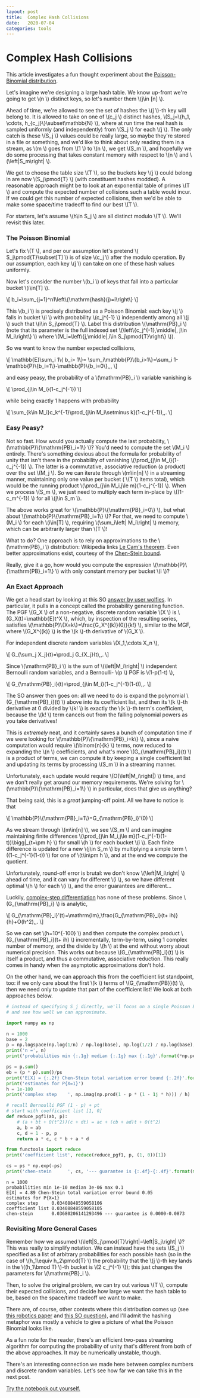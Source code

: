 ```yaml
---
layout: post
title:  Complex Hash Collisions
date:   2020-07-04
categories: tools
---
```

# Complex Hash Collisions

This article investigates a fun thought experiment about the [Poisson-Binomial distribution](https://en.wikipedia.org/wiki/Poisson_binomial_distribution).

Let's imagine we're designing a large hash table. We know up-front we're going to get  \\(n \\) distinct keys, so let's number them  \\(j\in [n] \\).

Ahead of time, we're allowed to see the set of hashes the  \\(j \\)-th key will belong to. It is allowed to take on one of  \\(c\_j \\) distinct hashes,  \\(S\_j=\\{h\_1, \cdots, h\_{c\_j}\\}\subset\mathbb{N} \\), where at run time the real hash is sampled uniformly (and independently) from  \\(S\_j \\) for each  \\(j \\). The only catch is these  \\(S\_j \\) values could be really large, so maybe they're stored in a file or something, and we'd like to think about only reading them in a stream, as  \\(m \\) goes from  \\(1 \\) to  \\(n \\), we get  \\(S\_m \\), and hopefully we do some processing that takes constant memory with respect to  \\(n \\) and  \\(\left\|S\_m\right\| \\).

We get to choose the table size  \\(T \\), so the buckets key  \\(j \\) could belong in are now  \\(S\_j\pmod{T} \\) (with constituent hashes modded). A reasonable approach might be to look at an exponential table of primes  \\(T \\) and compute the expected number of collisions such a table would incur. If we could get this number of expected collisions, then we'd be able to make some space/time tradeoff to find our best  \\(T \\).

For starters, let's assume  \\(h\in S\_j \\) are all distinct modulo  \\(T \\). We'll revisit this later.

### The Poisson Binomial

Let's fix  \\(T \\), and per our assumption let's pretend  \\( S\_j\pmod{T}\subset[T] \\) is of size  \\(c\_j \\) after the modulo operation. By our assumption, each key  \\(j \\) can take on one of these hash values uniformly.

Now let's consider the number  \\(b\_i \\) of keys that fall into a particular bucket  \\(i\in[T] \\).

\\[
b\_i=\sum\_{j=1}^n1\left\\{\mathrm{hash}(j)=i\right\\}
\\]

This  \\(b\_i \\) is precisely distributed as a Poisson Binomial: each key  \\(j \\) falls in bucket  \\(i \\) with probability  \\(c\_j^{-1} \\) independently among all  \\(j \\) such that  \\(i\in S\_j\pmod{T} \\). Label this distribution  \\(\mathrm{PB}\_i \\) (note that its parameter is the full indexed set  \\(\left\\{c\_j^{-1}\,\middle\|\, j\in M\_i\right\\} \\) where  \\(M\_i=\left\\{j\,\middle\|\,i\in S\_j\pmod{T}\right\\} \\)).

So we want to know the number expected collisions,

\\[
\mathbb{E}\sum\_i 1\\{ b\_i> 1\\}= \sum\_i\mathbb{P}\\{b\_i>1\\}=\sum\_i 1-\mathbb{P}\\{b\_i=1\\}-\mathbb{P}\\{b\_i=0\\}\,\,,
\\]

and easy peasy, the probability of a  \\(\mathrm{PB}\_i \\) variable vanishing is

\\[
\prod\_{j\in M\_i}(1-c\_j^{-1})
\\]

while being exactly 1 happens with probability

\\[
\sum\_{k\in M\_i}c\_k^{-1}\prod\_{j\in M\_i\setminus k}(1-c\_j^{-1})\,\,.
\\]

### Easy Peasy?

Not so fast. How would you actually compute the last probability,  \\(\mathbb{P}\\{\mathrm{PB}\_i=1\\} \\)? You'd need to compute the set  \\(M\_i \\) entirely. There's something devious about the formula for probability of unity that isn't there in the probability of vanishing  \\(\prod\_{j\in M\_i}(1-c\_j^{-1}) \\). The latter is a commutative, associative reduction (a product) over the set  \\(M\_j \\). So we can iterate through  \\(m\in[n] \\) in a streaming manner, maintaining only one value per bucket ( \\(T \\) items total), which would be the running product  \\(\prod\_{j\in M\_i,j\le m}(1-c\_j^{-1}) \\). When we process  \\(S\_m \\), we just need to multiply each term in-place by  \\((1-c\_m^{-1}) \\) for all  \\(j\in S\_m \\).

The above works great for  \\(\mathbb{P}\\{\mathrm{PB}\_i=0\\} \\), but what about  \\(\mathbb{P}\\{\mathrm{PB}\_i=1\\} \\)? For that, we need to compute  \\(M\_i \\) for each  \\(i\in[T] \\), requiring  \\(\sum\_i\left\| M\_i\right\| \\) memory, which can be arbitrarily larger than  \\(T \\)!

What to do? One approach is to rely on approximations to the  \\(\mathrm{PB}\_i \\) distribution: Wikipedia links [Le Cam's theorem](https://en.wikipedia.org/wiki/Le_Cam%27s_theorem). Even better approximations exist, courtesy of the [Chen-Stein bound](https://www.jstor.org/stable/2325124?seq=1).

Really, give it a go, how would you compute the expression  \\(\mathbb{P}\\{\mathrm{PB}\_i=1\\} \\) with only constant memory per bucket  \\(i \\)?

### An Exact Approach

We get a head start by looking at this SO [answer by user wolfies](https://stats.stackexchange.com/a/78200/37308). In particular, it pulls in a concept called the probability generating function. The PGF  \\(G\_X \\) of a non-negative, discrete random variable  \\(X \\) is  \\(G\_X(t)=\mathbb{E}t^X \\), which, by inspection of the resulting series, satisfies  \\(\mathbb{P}\\{X=k\\}=\frac{G\_X^{(k)}(0)}{k!} \\), similar to the MGF, where  \\(G\_X^{(k)} \\) is the  \\(k \\)-th derivative of  \\(G\_X \\).

For independent discrete random variables  \\(X\_1,\cdots X\_n \\),

\\[
G\_{\sum\_j X\_j}(t)=\prod\_j G\_{X\_j}(t)\,\,.
\\]

Since  \\(\mathrm{PB}\_i \\) is the sum of  \\(\left\|M\_i\right\| \\) independent Bernoulli random variables, and a Bernoulli- \\(p \\) PGF is  \\(1-p(1-t) \\),

\\[
G\_{\mathrm{PB}\_i}(t)=\prod\_{j\in M\_i}(1-c\_j^{-1}(1-t))\,\,.
\\]

The SO answer then goes on: all we need to do is expand the polynomial  \\(G\_{\mathrm{PB}\_i}(t) \\) above into its coefficient list, and then its  \\(k \\)-th derivative at 0 divided by  \\(k! \\) is exactly the  \\(k \\)-th term's coefficient, because the  \\(k! \\) term cancels out from the falling polynomial powers as you take derivatives!

This is _extremely_ neat, and it certainly saves a bunch of computation time if we were looking for  \\(\mathbb{P}\\{\mathrm{PB}\_i=k\\} \\), since a naive computation would require  \\(\binom{n}{k} \\) terms, now reduced to expanding the  \\(n \\) coefficients, and what's more  \\(G\_{\mathrm{PB}\_i}(t) \\) is a product of terms, we can compute it by keeping a single coefficient list and updating its terms by processing  \\(S\_m \\) in a streaming manner.

Unfortunately, each update would require  \\(O(\left\|M\_i\right\|) \\) time, and we don't really get around our memory requirements. We're solving for  \\(\mathbb{P}\\{\mathrm{PB}\_i=1\\} \\) in particular, does that give us anything?

That being said, this is a _great_ jumping-off point. All we have to notice is that

\\[
\mathbb{P}\\{\mathrm{PB}\_i=1\\}=G\_{\mathrm{PB}\_i}'(0)
\\]

As we stream through  \\(m\in[n] \\), we see  \\(S\_m \\) and can imagine maintaining finite differences  \\(\prod\_{j\in M\_i,j\le m}(1-c\_j^{-1}(1-t))\bigg\|\_{t=\pm h} \\) for small  \\(h \\) for each bucket  \\(i \\). Each finite difference is updated for a new  \\(j\in S\_m \\) by multiplying a simple term  \\((1-c\_j^{-1}(1-t)) \\) for one of  \\(t\in\pm h \\), and at the end we compute the quotient.

Unfortunately, round-off error is brutal: we don't know  \\(\left\|M\_i\right\| \\) ahead of time, and it can vary for different  \\(i \\), so we have different optimal  \\(h \\) for each  \\(i \\), and the error guarantees are different...

Luckily, [complex-step differentiation](https://epubs.siam.org/doi/abs/10.1137/S003614459631241X?journalCode=siread) has none of these problems. Since  \\(G\_{\mathrm{PB}\_i} \\) is analytic,

\\[
G\_{\mathrm{PB}\_i}'(t)=\mathrm{Im}\,\frac{G\_{\mathrm{PB}\_i}(t+ ih)}{h}+O(h^2)\,\,.
\\]

So we can set  \\(h=10^{-100} \\) and then compute the complex product  \\(G\_{\mathrm{PB}\_i}(t+ ih) \\) incrementally, term-by-term, using 1 complex number of memory, and the divide by  \\(h \\) at the end without worry about numerical precision. This works out because  \\(G\_{\mathrm{PB}\_i}(t) \\) is itself a product, and thus a commutative, associative reduction. This really comes in handy when the asymptotic approximations don't hold.

On the other hand, we can approach this from the coefficient list standpoint, too: if we only care about the first  \\(k \\) terms of  \\(G\_{\mathrm{PB}}(t) \\), then we need only to update that part of the coefficient list! We look at both approaches below.

```python
# instead of specifying S_j directly, we'll focus on a single Poisson Binomial term b_i
# and see how well we can approximate.

import numpy as np

n = 1000
base = 2
p = np.logspace(np.log(1/n) / np.log(base), np.log(1/2) / np.log(base), n)
print('n =', n)
print('probabilities min {:.1g} median {:.1g} max {:.1g}'.format(*np.percentile(p, (0, 50, 100))))

ps = p.sum()
eb = (p * p).sum()/ps
print('E[X] = {:.2f} Chen-Stein total variation error bound {:.2f}'.format(ps, eb))
print('estimates for P{X=1}')
h = 1e-100
print('complex step    ', np.imag(np.prod(1 - p * (1 - 1j * h))) / h)

# recall Bernoulli PGF (1 - p) + pt
# start with coefficient list [1, 0]
def reduce_pgf1(ab, p):
    # (a + bt + O(t^2))(c + dt) = ac + (cb + ad)t + O(t^2)
    a, b = ab
    c, d = 1 - p, p
    return a * c, c * b + a * d

from functools import reduce
print('coefficient list', reduce(reduce_pgf1, p, (1, 0))[1])

cs = ps * np.exp(-ps)
print('chen-stein      ', cs, '--- guarantee is {:.4f}-{:.4f}'.format(max(cs - eb, 0), min(cs + eb, 1)))
```

    n = 1000
    probabilities min 1e-10 median 3e-06 max 0.1
    E[X] = 4.89 Chen-Stein total variation error bound 0.05
    estimates for P{X=1}
    complex step     0.03408848559058106
    coefficient list 0.03408848559058105
    chen-stein       0.03680206141293496 --- guarantee is 0.0000-0.0873

### Revisiting More General Cases

Remember how we assumed  \\(\left\|S\_j\pmod{T}\right\|=\left\|S\_j\right\| \\)? This was really to simplify notation. We can instead have the sets  \\(S\_j \\) specified as a list of arbitrary probabilities for each possible hash (so in the case of  \\(h\_1\equiv h\_2\pmod{T} \\) the probability that the  \\(j \\)-th key lands in the  \\((h\_1\bmod T) \\)-th bucket is  \\(2 c\_j^{-1} \\)); this just changes the parameters for  \\(\mathrm{PB}\_i \\).

Then, to solve the original problem, we can try out various  \\(T \\), compute their expected collisions, and decide how large we want the hash table to be, based on the space/time tradeoff we want to make.

There are, of course, other contexts where this distribution comes up (see [this robotics paper](http://asl.stanford.edu/wp-content/papercite-data/pdf/Jorgensen.Chen.Milam.Pavone.AURO2017.pdf) and [this SO question](https://stats.stackexchange.com/q/41247/37308)), and I'll admit the hashing metaphor was mostly a vehicle to give a picture of what the Poisson Binomial looks like.

As a fun note for the reader, there's an efficient two-pass streaming algorithm for computing the probability of unity that's different from both of the above approaches. It may be numerically unstable, though.

There's an interesting connection we made here between complex numbers and discrete random variables. Let's see how far we can take this in the next post.

[Try the notebook out yourself.](/assets/2020-07-04-complex-hash-collisions.ipynb)

